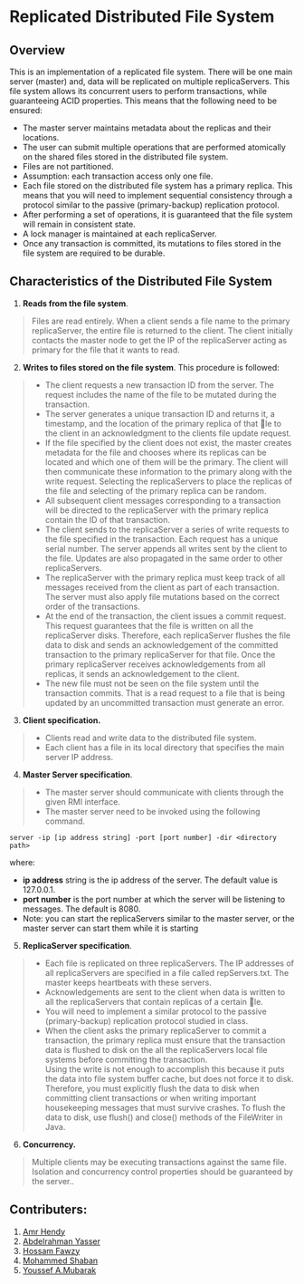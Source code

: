 # Replicated Distributed File System

## Overview
This is an implementation of a replicated file system. There will be one main server (master) and, data will be replicated on multiple replicaServers. This file system allows its concurrent users to perform transactions, while guaranteeing ACID properties. This means that the following need to be ensured:  
  - The master server maintains metadata about the replicas and their locations.
  - The user can submit multiple operations that are performed atomically on the shared files stored in the distributed file system.
  - Files are not partitioned.
  - Assumption: each transaction access only one file.
  - Each file stored on the distributed file system has a primary replica. This means that you will need to implement sequential consistency through a protocol similar to the passive (primary-backup) replication protocol.
  - After performing a set of operations, it is guaranteed that the file system will remain in consistent state.
  - A lock manager is maintained at each replicaServer.
  - Once any transaction is committed, its mutations to files stored in the file system are required to be durable.

## Characteristics of the Distributed File System
1. **Reads from the file system**. 
> Files are read entirely. When a client sends a file name to the primary replicaServer, the entire file is returned to the client. The client initially contacts the master node to get the IP of the replicaServer acting as primary for the file that it wants to read.

2. **Writes to files stored on the file system**. This procedure is followed:
> * The client requests a new transaction ID from the server. The request includes the name of the file to be mutated during the transaction.  
> * The server generates a unique transaction ID and returns it, a timestamp, and the location of the primary replica of that le to the client in an acknowledgment to the clients file update request.  
> * If the file specified by the client does not exist, the master creates metadata for the file and chooses where its replicas can be located and which one of them will be the primary. The client will then communicate these information to the primary along with the write request. Selecting the replicaServers to place the replicas of the file and selecting of the primary replica can be random.
> * All subsequent client messages corresponding to a transaction will be directed to the replicaServer with the primary replica contain the ID of that transaction.
> * The client sends to the replicaServer a series of write requests to the file specified in the transaction. Each request has a unique serial number. The server appends all writes sent by the client to the file. Updates are also propagated in the same order to other replicaServers.
> * The replicaServer with the primary replica must keep track of all messages received from the client as part of each transaction. The server must also apply file mutations based on the correct order of the transactions.
> * At the end of the transaction, the client issues a commit request. This request guarantees that the file is written on all the replicaServer disks. Therefore, each replicaServer flushes the file data to disk and sends an acknowledgement of the committed transaction to the primary replicaServer for that file. Once the primary replicaServer receives acknowledgements from all replicas, it sends an acknowledgement to the client.
> * The new file must not be seen on the file system until the transaction commits. That is a read request to a file that is being updated by an uncommitted transaction must generate an error.

3. **Client specification.**
> * Clients read and write data to the distributed file system.
> * Each client has a file in its local directory that specifies the main server IP address.

4. **Master Server specification**.
> * The master server should communicate with clients through the given RMI interface.
> * The master server need to be invoked using the following command.
  ```
  server -ip [ip address string] -port [port number] -dir <directory path>
  ```
  where:
  - **ip address** string is the ip address of the server. The default value is
  127.0.0.1.
  - **port number** is the port number at which the server will be listening to messages. The default is 8080.
  - Note: you can start the replicaServers similar to the master server, or the master server can start them while it is starting

5. **ReplicaServer specification**.
> * Each file is replicated on three replicaServers. The IP addresses of all             replicaServers are specified in a file called repServers.txt. The master keeps       heartbeats with these servers.
> * Acknowledgements are sent to the client when data is written to all the             replicaServers that contain replicas of a certain le.
> * You will need to implement a similar protocol to the passive (primary-backup)       replication protocol studied in class.
> * When the client asks the primary replicaServer to commit a transaction, the         primary replica must ensure that the transaction data is flushed to disk on the     all the replicaServers local file systems before committing the transaction.  
    Using the write is not enough to accomplish this because it puts the data into      file system buffer cache, but does not force it to disk. Therefore, you must        explicitly flush the data to disk when committing client transactions or when        writing important housekeeping messages that must survive crashes. To flush the      data to disk, use flush() and close() methods of the FileWriter in Java.

6. **Concurrency.**  
> Multiple clients may be executing transactions against the same file. Isolation and concurrency control properties should be guaranteed by the server..

## Contributers:
1. [Amr Hendy](https://github.com/AmrHendy) 
2. [Abdelrahman Yasser](https://github.com/Abdelrhman-Yasser)
3. [Hossam Fawzy](https://github.com/hosamelsafty)
4. [Mohammed Shaban](https://github.com/mohamed-shaapan)
5. [Youssef A.Mubarak](https://github.com/youssef-ahmed)
